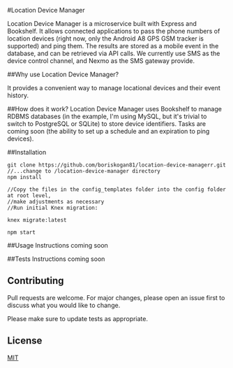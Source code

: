#Location Device Manager

Location Device Manager is a microservice built with Express and Bookshelf. It allows 
connected applications to pass the phone numbers of location devices (right now, only the 
Android A8 GPS GSM tracker is supported) and ping them. The results are stored
as a mobile event in the database, and can be retrieved via API calls. We currently use 
SMS as the device control channel, and Nexmo as the SMS gateway provide.

##Why use Location Device Manager?

It provides a convenient way to manage locational devices and their event history.

##How does it work?
Location Device Manager uses Bookshelf to manage RDBMS databases (in the example, I'm using MySQL, but it's 
trivial to switch to PostgreSQL or SQLite) to store device identifiers. Tasks are coming soon (the 
ability to set up a schedule and an expiration to ping devices). 

##Installation
```$xslt
git clone https://github.com/boriskogan81/location-device-managerr.git
//...change to /location-device-manager directory
npm install

//Copy the files in the config_templates folder into the config folder at root level, 
//make adjustments as necessary
//Run initial Knex migration:

knex migrate:latest

npm start
```

##Usage
Instructions coming soon

##Tests
Instructions coming soon

## Contributing
Pull requests are welcome. For major changes, please open an issue first to discuss what you would like to change.

Please make sure to update tests as appropriate.

## License
[MIT](https://choosealicense.com/licenses/mit/)